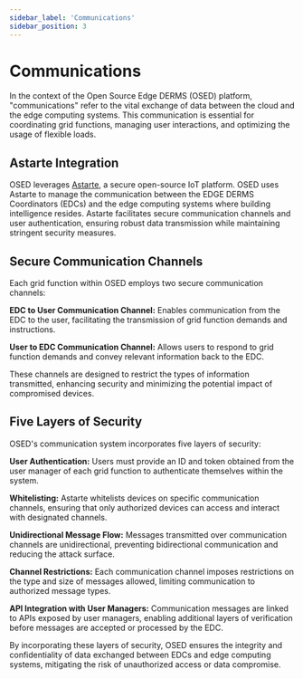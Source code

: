 ```yaml
---
sidebar_label: 'Communications'
sidebar_position: 3
---
```


# Communications 

In the context of the Open Source Edge DERMS (OSED) platform, "communications" refer to the vital exchange of data between the cloud and the edge computing systems. This communication is essential for coordinating grid functions, managing user interactions, and optimizing the usage of flexible loads.

## Astarte Integration
OSED leverages [Astarte](https://docs.astarte-platform.org/), a secure open-source IoT platform. OSED uses Astarte to manage the communication between the EDGE DERMS Coordinators (EDCs) and the edge computing systems where building intelligence resides. Astarte facilitates secure communication channels and user authentication, ensuring robust data transmission while maintaining stringent security measures.

## Secure Communication Channels
Each grid function within OSED employs two secure communication channels:

**EDC to User Communication Channel:** Enables communication from the EDC to the user, facilitating the transmission of grid function demands and instructions.

**User to EDC Communication Channel:** Allows users to respond to grid function demands and convey relevant information back to the EDC.

These channels are designed to restrict the types of information transmitted, enhancing security and minimizing the potential impact of compromised devices.

## Five Layers of Security
OSED's communication system incorporates five layers of security:

**User Authentication:** Users must provide an ID and token obtained from the user manager of each grid function to authenticate themselves within the system.

**Whitelisting:** Astarte whitelists devices on specific communication channels, ensuring that only authorized devices can access and interact with designated channels.

**Unidirectional Message Flow:** Messages transmitted over communication channels are unidirectional, preventing bidirectional communication and reducing the attack surface.

**Channel Restrictions:** Each communication channel imposes restrictions on the type and size of messages allowed, limiting communication to authorized message types.

**API Integration with User Managers:** Communication messages are linked to APIs exposed by user managers, enabling additional layers of verification before messages are accepted or processed by the EDC.

By incorporating these layers of security, OSED ensures the integrity and confidentiality of data exchanged between EDCs and edge computing systems, mitigating the risk of unauthorized access or data compromise.








